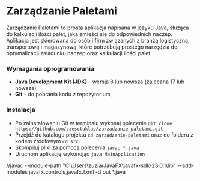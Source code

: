 # Zarządzanie Paletami

Zarządzanie Paletami to prosta aplikacja napisana w języku Java, służąca do kalkulacji ilości palet, jaka zmieści się do odpowiednich naczep. Aplikacja jest skierowana do osób i firm związanych z branżą logistyczną, transportową i magazynową, które potrzebują prostego narzędzia do optymalizacji załadunku naczep oraz kalkulacji ilości palet.

### Wymagania oprogramowania
- **Java Development Kit (JDK)** - wersja 8 lub nowsza (zalecana 17 lub nowsza),
- **Git** - do pobrania kodu z repozytorium,

### Instalacja
- Po zainstalowaniu Git w terminalu wykonaj polecenie `git clone https://github.com/czesctuklap/zarzadzanie-paletami.git`
- Przejdź do katalogu projektu `cd zarzadzanie-paletami` oraz do folderu z kodem źródłowym `cd src`
- Skompiluj pliki za pomocą polecenia `javac *.java`
- Uruchom aplikację wykonując `java MainApplication`


//javac --module-path "C:\Users\zuzia\JavaFX\javafx-sdk-23.0.1\lib" --add-modules javafx.controls,javafx.fxml -d out *.java
